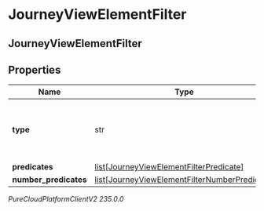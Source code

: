 # JourneyViewElementFilter

## JourneyViewElementFilter

## Properties

|Name | Type | Description | Notes|
|------------ | ------------- | ------------- | -------------|
| **type** | str | Boolean operation to apply to the provided predicates and clauses. Valid values: And | |
| **predicates** | [list[JourneyViewElementFilterPredicate]](JourneyViewElementFilterPredicate) | predicates | [optional] |
| **number_predicates** | [list[JourneyViewElementFilterNumberPredicate]](JourneyViewElementFilterNumberPredicate) | numberPredicates | [optional] |



_PureCloudPlatformClientV2 235.0.0_
